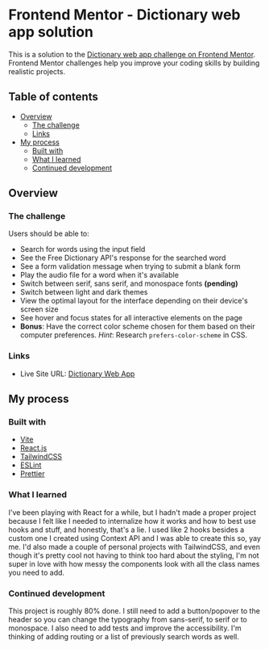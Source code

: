 # Frontend Mentor - Dictionary web app solution

This is a solution to the [Dictionary web app challenge on Frontend Mentor](https://www.frontendmentor.io/challenges/dictionary-web-app-h5wwnyuKFL). Frontend Mentor challenges help you improve your coding skills by building realistic projects.

## Table of contents

- [Overview](#overview)
  - [The challenge](#the-challenge)
  - [Links](#links)
- [My process](#my-process)
  - [Built with](#built-with)
  - [What I learned](#what-i-learned)
  - [Continued development](#continued-development)

## Overview

### The challenge

Users should be able to:

- Search for words using the input field
- See the Free Dictionary API's response for the searched word
- See a form validation message when trying to submit a blank form
- Play the audio file for a word when it's available
- Switch between serif, sans serif, and monospace fonts **(pending)**
- Switch between light and dark themes
- View the optimal layout for the interface depending on their device's screen size
- See hover and focus states for all interactive elements on the page
- **Bonus**: Have the correct color scheme chosen for them based on their computer preferences. _Hint_: Research `prefers-color-scheme` in CSS.

### Links

- Live Site URL: [Dictionary Web App](https://leslief10.github.io/dictionary-web-app/)

## My process

### Built with

- [Vite](https://vite.dev/guide/)
- [React.js](https://react.dev/learn)
- [TailwindCSS](https://tailwindcss.com/docs/installation/using-vite)
- [ESLint](https://eslint.org/docs/latest/)
- [Prettier](https://prettier.io/docs/)

### What I learned

I've been playing with React for a while, but I hadn't made a proper project because I felt like I needed to internalize how it works and how to best use hooks and stuff, and honestly, that's a lie. I used like 2 hooks besides a custom one I created using Context API and I was able to create this so, yay me.
I'd also made a couple of personal projects with TailwindCSS, and even though it's pretty cool not having to think too hard about the styling, I'm not super in love with how messy the components look with all the class names you need to add.

### Continued development

This project is roughly 80% done. I still need to add a button/popover to the header so you can change the typography from sans-serif, to serif or to monospace. I also need to add tests and improve the accessibility.
I'm thinking of adding routing or a list of previously search words as well.
